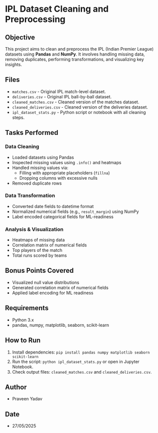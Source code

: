 
# IPL Dataset Cleaning and Preprocessing

## Objective
This project aims to clean and preprocess the IPL (Indian Premier League) datasets using **Pandas** and **NumPy**. It involves handling missing data, removing duplicates, performing transformations, and visualizing key insights.

## Files
- `matches.csv` - Original IPL match-level dataset.
- `deliveries.csv` - Original IPL ball-by-ball dataset.
- `cleaned_matches.csv` - Cleaned version of the matches dataset.
- `cleaned_deliveries.csv` - Cleaned version of the deliveries dataset.
- `ipl_dataset_stats.py` - Python script or notebook with all cleaning steps.

## Tasks Performed

### Data Cleaning
- Loaded datasets using Pandas
- Inspected missing values using `.info()` and heatmaps
- Handled missing values via:
  - Filling with appropriate placeholders (`fillna`)
  - Dropping columns with excessive nulls
- Removed duplicate rows

### Data Transformation
- Converted date fields to datetime format
- Normalized numerical fields (e.g., `result_margin`) using NumPy
- Label encoded categorical fields for ML-readiness

### Analysis & Visualization
- Heatmaps of missing data
- Correlation matrix of numerical fields
- Top players of the match
- Total runs scored by teams

## Bonus Points Covered
-  Visualized null value distributions
- Generated correlation matrix of numerical fields
-  Applied label encoding for ML readiness

## Requirements
- Python 3.x
- pandas, numpy, matplotlib, seaborn, scikit-learn

## How to Run
1. Install dependencies: `pip install pandas numpy matplotlib seaborn scikit-learn`
2. Run the script: `python ipl_dataset_stats.py` or open in Jupyter Notebook.
3. Check output files: `cleaned_matches.csv` and `cleaned_deliveries.csv`.

## Author
- Praveen Yadav

## Date
- 27/05/2025
